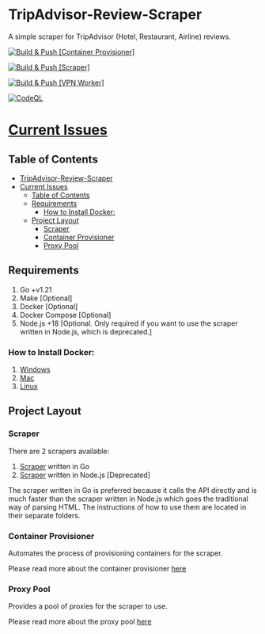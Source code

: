 # TripAdvisor-Review-Scraper
A simple scraper for TripAdvisor (Hotel, Restaurant, Airline) reviews.

[![Build & Push [Container Provisioner]](https://github.com/algo7/TripAdvisor-Review-Scraper/actions/workflows/ci_container_provisioner.yml/badge.svg?branch=main)](https://github.com/algo7/TripAdvisor-Review-Scraper/actions/workflows/ci_container_provisioner.yml)

[![Build & Push [Scraper]](https://github.com/algo7/TripAdvisor-Review-Scraper/actions/workflows/ci_scraper.yml/badge.svg?branch=main)](https://github.com/algo7/TripAdvisor-Review-Scraper/actions/workflows/ci_scraper.yml)

[![Build & Push [VPN Worker]](https://github.com/algo7/TripAdvisor-Review-Scraper/actions/workflows/ci_vpn_worker.yml/badge.svg)](https://github.com/algo7/TripAdvisor-Review-Scraper/actions/workflows/ci_vpn_worker.yml)

[![CodeQL](https://github.com/algo7/TripAdvisor-Review-Scraper/actions/workflows/codeql.yml/badge.svg?branch=main)](https://github.com/algo7/TripAdvisor-Review-Scraper/actions/workflows/codeql.yml)

# [Current Issues](https://github.com/algo7/TripAdvisor-Review-Scraper/issues)

## Table of Contents

- [TripAdvisor-Review-Scraper](#tripadvisor-review-scraper)
- [Current Issues](#current-issues)
  - [Table of Contents](#table-of-contents)
  - [Requirements](#requirements)
    - [How to Install Docker:](#how-to-install-docker)
  - [Project Layout](#project-layout)
    - [Scraper](#scraper)
    - [Container Provisioner](#container-provisioner)
    - [Proxy Pool](#proxy-pool)

## Requirements
1. Go +v1.21
2. Make [Optional]
3. Docker [Optional]
4. Docker Compose [Optional]
5. Node.js +18 [Optional. Only required if you want to use the scraper written in Node.js, which is deprecated.]

### How to Install Docker:
1. [Windows](https://docs.docker.com/desktop/windows/install/)
2. [Mac](https://docs.docker.com/desktop/mac/install/)
3. [Linux](https://docs.docker.com/engine/install/ubuntu/)

## Project Layout
### Scraper 
There are 2 scrapers available:
1. [Scraper](https://github.com/algo7/TripAdvisor-Review-Scraper/tree/main/scraper) written in Go
2. [Scraper](https://github.com/algo7/TripAdvisor-Review-Scraper/tree/main/scraperjs) written in Node.js [Deprecated]

The scraper written in Go is preferred because it calls the API directly and is much faster than the scraper written in Node.js which goes the traditional way of parsing HTML. The instructions of how to use them are located in their separate folders.


### Container Provisioner
Automates the process of provisioning containers for the scraper.

Please read more about the container provisioner [here](https://github.com/algo7/TripAdvisor-Review-Scraper/tree/main/container_provisioner)

### Proxy Pool
Provides a pool of proxies for the scraper to use.

Please read more about the proxy pool [here](https://github.com/algo7/TripAdvisor-Review-Scraper/tree/main/proxy_pool)
